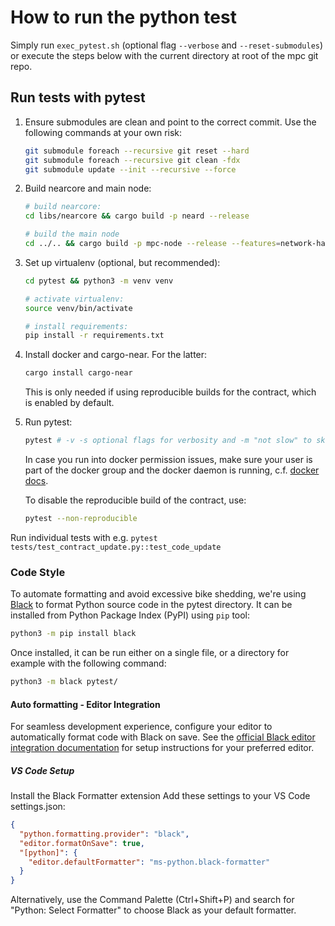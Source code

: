 # How to run the python test

Simply run `exec_pytest.sh` (optional flag `--verbose` and `--reset-submodules`) or execute the steps below with the current directory at root of the mpc git repo.

## Run tests with pytest

1. Ensure submodules are clean and point to the correct commit. Use the following commands at your own risk:

    ```bash
    git submodule foreach --recursive git reset --hard
    git submodule foreach --recursive git clean -fdx
    git submodule update --init --recursive --force
    ```

2. Build nearcore and main node:

    ```bash
    # build nearcore:
    cd libs/nearcore && cargo build -p neard --release

    # build the main node
    cd ../.. && cargo build -p mpc-node --release --features=network-hardship-simulation
    ```

3. Set up virtualenv (optional, but recommended):

    ```bash
    cd pytest && python3 -m venv venv

    # activate virtualenv:
    source venv/bin/activate

    # install requirements:
    pip install -r requirements.txt
    ```

4. Install docker and cargo-near. For the latter:

    ```bash
    cargo install cargo-near
    ```

    This is only needed if using reproducible builds for the contract, which is 
    enabled by default.

5. Run pytest:

    ```bash
    pytest # -v -s optional flags for verbosity and -m "not slow" to skip slow tests
    ```

    In case you run into docker permission issues, make sure your user is part of the docker group and the docker daemon is running, c.f. [docker docs](https://docs.docker.com/engine/install/linux-postinstall/).

    To disable the reproducible build of the contract, use:

    ```bash
    pytest --non-reproducible
    ```

Run individual tests with e.g. `pytest tests/test_contract_update.py::test_code_update`

### Code Style

To automate formatting and avoid excessive bike shedding, we're using
[Black](https://github.com/psf/black) to format Python source code in the pytest directory. It can be
installed from Python Package Index (PyPI) using `pip` tool:

```bash
python3 -m pip install black
```

Once installed, it can be run either on a single file, or a directory for example
with the following command:

```bash
python3 -m black pytest/
```

#### Auto formatting - Editor Integration

For seamless development experience, configure your editor to automatically format code with Black on save. See the [official Black editor integration documentation](https://black.readthedocs.io/en/stable/integrations/editors.html#editor-integration) for setup instructions for your preferred editor.

##### VS Code Setup

Install the Black Formatter extension
Add these settings to your VS Code settings.json:

```json
{
  "python.formatting.provider": "black",
  "editor.formatOnSave": true,
  "[python]": {
    "editor.defaultFormatter": "ms-python.black-formatter"
  }
}
```

Alternatively, use the Command Palette (Ctrl+Shift+P) and search for "Python: Select Formatter" to choose Black as your default formatter.
